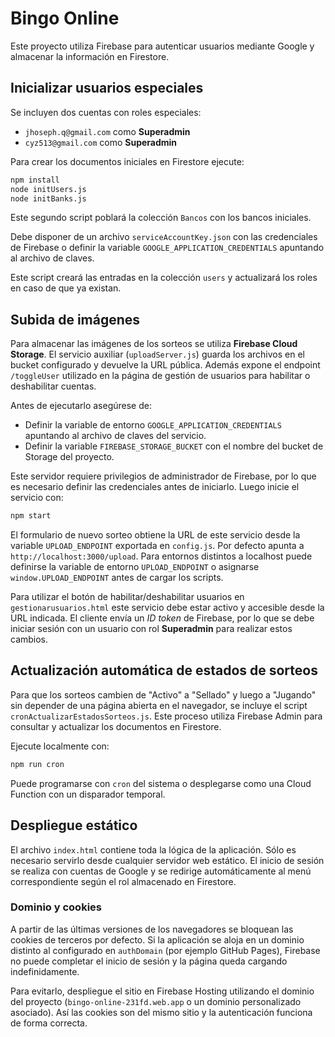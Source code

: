 # Bingo Online

Este proyecto utiliza Firebase para autenticar usuarios mediante Google y almacenar la información en Firestore.

## Inicializar usuarios especiales

Se incluyen dos cuentas con roles especiales:

- `jhoseph.q@gmail.com` como **Superadmin**
- `cyz513@gmail.com` como **Superadmin**

Para crear los documentos iniciales en Firestore ejecute:

```bash
npm install
node initUsers.js
node initBanks.js
```
Este segundo script poblará la colección `Bancos` con los bancos iniciales.

Debe disponer de un archivo `serviceAccountKey.json` con las credenciales de Firebase o definir la variable `GOOGLE_APPLICATION_CREDENTIALS` apuntando al archivo de claves.

Este script creará las entradas en la colección `users` y actualizará los roles en caso de que ya existan.

## Subida de imágenes

Para almacenar las imágenes de los sorteos se utiliza **Firebase Cloud Storage**. El servicio auxiliar (`uploadServer.js`) guarda los archivos en el bucket configurado y devuelve la URL pública. Además expone el endpoint `/toggleUser` utilizado en la página de gestión de usuarios para habilitar o deshabilitar cuentas.

Antes de ejecutarlo asegúrese de:

- Definir la variable de entorno `GOOGLE_APPLICATION_CREDENTIALS` apuntando al archivo de claves del servicio.
- Definir la variable `FIREBASE_STORAGE_BUCKET` con el nombre del bucket de Storage del proyecto.

Este servidor requiere privilegios de administrador de Firebase, por lo que es necesario definir las credenciales antes de iniciarlo. Luego inicie el servicio con:

```bash
npm start
```

El formulario de nuevo sorteo obtiene la URL de este servicio desde la
variable `UPLOAD_ENDPOINT` exportada en `config.js`. Por defecto apunta a
`http://localhost:3000/upload`. Para entornos distintos a localhost puede
definirse la variable de entorno `UPLOAD_ENDPOINT` o asignarse
`window.UPLOAD_ENDPOINT` antes de cargar los scripts.

Para utilizar el botón de habilitar/deshabilitar usuarios en `gestionarusuarios.html` este servicio debe estar activo y accesible desde la URL indicada. El cliente envía un *ID token* de Firebase, por lo que se debe iniciar sesión con un usuario con rol **Superadmin** para realizar estos cambios.

## Actualización automática de estados de sorteos

Para que los sorteos cambien de "Activo" a "Sellado" y luego a "Jugando" sin depender de una página abierta en el navegador, se incluye el script `cronActualizarEstadosSorteos.js`. Este proceso utiliza Firebase Admin para consultar y actualizar los documentos en Firestore.

Ejecute localmente con:

```bash
npm run cron
```

Puede programarse con `cron` del sistema o desplegarse como una Cloud Function con un disparador temporal.

## Despliegue estático

El archivo `index.html` contiene toda la lógica de la aplicación. Sólo es necesario servirlo desde cualquier servidor web estático. El inicio de sesión se realiza con cuentas de Google y se redirige automáticamente al menú correspondiente según el rol almacenado en Firestore.

### Dominio y cookies

A partir de las últimas versiones de los navegadores se bloquean las cookies de terceros por defecto. Si la aplicación se aloja en un dominio distinto al configurado en `authDomain` (por ejemplo GitHub Pages), Firebase no puede completar el inicio de sesión y la página queda cargando indefinidamente.

Para evitarlo, despliegue el sitio en Firebase Hosting utilizando el dominio del proyecto (`bingo-online-231fd.web.app` o un dominio personalizado asociado). Así las cookies son del mismo sitio y la autenticación funciona de forma correcta.
 
 
